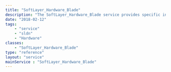 ```yaml
---
title: "SoftLayer_Hardware_Blade"
description: "The SoftLayer_Hardware_Blade service provides specific information about blade servers. "
date: "2018-02-12"
tags:
    - "service"
    - "sldn"
    - "Hardware"
classes:
    - "SoftLayer_Hardware_Blade"
type: "reference"
layout: "service"
mainService : "SoftLayer_Hardware_Blade"
---
```

